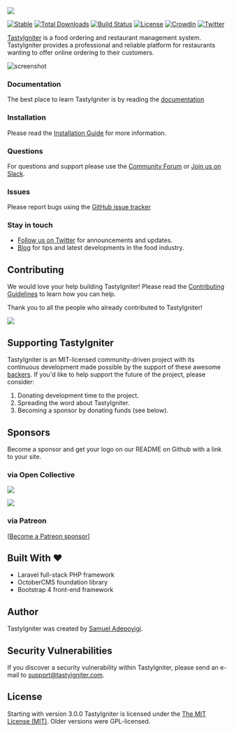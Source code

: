 <img src="https://tastyigniter.com/assets/ui/images/logos/tastyigniter-horizontal-logo.png">

[![Stable](https://img.shields.io/packagist/v/tastyigniter/TastyIgniter.svg?label=Stable&style=flat-square)](https://packagist.org/packages/tastyigniter/TastyIgniter)
[![Total Downloads](https://poser.pugx.org/tastyigniter/flame/downloads)](https://packagist.org/packages/tastyigniter/flame)
[![Build Status](https://img.shields.io/travis/tastyigniter/TastyIgniter.svg?label=TravisCI&style=flat-square)](https://travis-ci.org/tastyigniter/TastyIgniter)
[![License](https://img.shields.io/github/license/tastyigniter/TastyIgniter.svg?label=License&style=flat-square)](https://github.com/tastyigniter/TastyIgniter/blob/master/LICENSE.txt)
[![Crowdin](https://badges.crowdin.net/tastyigniter/localized.svg)](https://crowdin.com/project/tastyigniter)
[![Twitter](https://img.shields.io/twitter/follow/TastyIgniter.svg?label=Follow)](https://twitter.com/TastyIgniter)

[TastyIgniter](https://tastyigniter.com/) is a food ordering and restaurant management system. TastyIgniter provides a professional and reliable platform for restaurants wanting to offer online ordering to their customers.

![screenshot](https://tastyigniter.com/assets/ui/images/mockups/Menus.png)

### Documentation
The best place to learn TastyIgniter is by reading the [documentation](https://docs.tastyigniter.com)

### Installation
Please read the [Installation Guide](https://docs.tastyigniter.com/3.0/installation) for more information.

### Questions
For questions and support please use the [Community Forum](https://forum.tastyigniter.com) or [Join us on Slack](http://slack.tastyigniter.com/). 

### Issues
Please report bugs using the [GitHub issue tracker](https://github.com/tastyigniter/TastyIgniter/issues)

### Stay in touch
- [Follow us on Twitter](https://twitter.com/tastyigniter/) for announcements and updates.
- [Blog](https://tastyigniter.com/blog/) for tips and latest developments in the food industry.

## Contributing
We would love your help building TastyIgniter! Please read the [Contributing Guidelines](CONTRIBUTING.md) to learn how you can help.

Thank you to all the people who already contributed to TastyIgniter!

<a href="https://github.com/tastyigniter/TastyIgniter/graphs/contributors"><img src="https://opencollective.com/tastyigniter/contributors.svg?width=890&button=false" /></a>

## Supporting TastyIgniter
TastyIgniter is an MIT-licensed community-driven project with its continuous development made possible by the support of these awesome [backers](#contributing). If you'd like to help support the future of the project, please consider:
1. Donating development time to the project.
2. Spreading the word about TastyIgniter.
3. Becoming a sponsor by donating funds (see below).

## Sponsors
Become a sponsor and get your logo on our README on Github with a link to your site. 

### via Open Collective
<a href="https://opencollective.com/tastyigniter" target="_blank" rel="noopener noreferrer"><img src="https://opencollective.com/tastyigniter/sponsors.svg"></a>

<a href="https://opencollective.com/tastyigniter" target="_blank" rel="noopener noreferrer"><img src="https://opencollective.com/tastyigniter/backers.svg"></a>

### via Patreon
[[Become a Patreon sponsor](https://www.patreon.com/sampoyigi)]

## Built With :heart:
- Laravel full-stack PHP framework
- OctoberCMS foundation library
- Bootstrap 4 front-end framework

## Author
TastyIgniter was created by [Samuel Adepoyigi](https://github.com/sampoyigi).

## Security Vulnerabilities
If you discover a security vulnerability within TastyIgniter, please send an e-mail to support@tastyigniter.com.

## License
Starting with version 3.0.0 TastyIgniter is licensed under the [The MIT License (MIT)](https://tastyigniter.com/licence/). Older versions were GPL-licensed.

